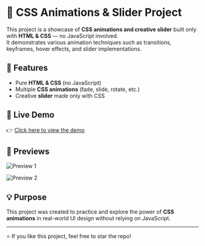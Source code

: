 # 🎨 CSS Animations & Slider Project  

This project is a showcase of **CSS animations and creative slider** built only with **HTML & CSS** — no JavaScript involved.  
It demonstrates various animation techniques such as transitions, keyframes, hover effects, and slider implementations.  

## 🚀 Features
- Pure **HTML & CSS** (no JavaScript)  
- Multiple **CSS animations** (fade, slide, rotate, etc.)  
- Creative **slider** made only with CSS

## 🔗 Live Demo
👉 [Click here to view the demo](https://pegahmobasheri.github.io/css-animations-project/)  

## 👀 Previews
![Preview 1](https://github.com/user-attachments/assets/dbd5b778-87f3-4264-bad3-48489ca42c15)

![Preview 2](https://github.com/user-attachments/assets/88cb84e5-daf4-4d3c-9f87-0985bc0336b9)   

 ## 💡 Purpose
This project was created to practice and explore the power of **CSS animations** in real-world UI design without relying on JavaScript.  

---
⭐ If you like this project, feel free to star the repo!
